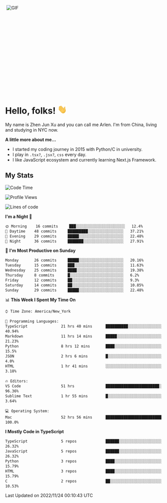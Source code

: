 <img align="right" alt="GIF" src="https://media.giphy.com/media/xUA7bdpLxQhsSQdyog/giphy.gif" width="500" height="320" />

# Hello, folks! <img src="https://raw.githubusercontent.com/arlenxuzj/arlenxuzj/master/assets/wave.gif" width="30px">

My name is Zhen Jun Xu and you can call me Arlen. I'm from China, living and studying in NYC now.

**A little more about me...**

 - I started my coding journey in 2015 with Python/C in university.
 - I play in `.tsx?`, `.jsx?`, `css` every day.
 - I like JavaScript ecosystem and currently learning Next.js Framework.

## My Stats

<!--START_SECTION:waka-->
![Code Time](http://img.shields.io/badge/Code%20Time-2%2C526%20hrs%2012%20mins-blue)

![Profile Views](http://img.shields.io/badge/Profile%20Views-270-blue)

![Lines of code](https://img.shields.io/badge/From%20Hello%20World%20I%27ve%20Written-270%20Thousand%20lines%20of%20code-blue)

**I'm a Night 🦉** 

```text
🌞 Morning    16 commits     ███░░░░░░░░░░░░░░░░░░░░░░   12.4% 
🌆 Daytime    48 commits     █████████░░░░░░░░░░░░░░░░   37.21% 
🌃 Evening    29 commits     █████░░░░░░░░░░░░░░░░░░░░   22.48% 
🌙 Night      36 commits     ███████░░░░░░░░░░░░░░░░░░   27.91%

```
📅 **I'm Most Productive on Sunday** 

```text
Monday       26 commits     █████░░░░░░░░░░░░░░░░░░░░   20.16% 
Tuesday      15 commits     ███░░░░░░░░░░░░░░░░░░░░░░   11.63% 
Wednesday    25 commits     ████░░░░░░░░░░░░░░░░░░░░░   19.38% 
Thursday     8 commits      █░░░░░░░░░░░░░░░░░░░░░░░░   6.2% 
Friday       12 commits     ██░░░░░░░░░░░░░░░░░░░░░░░   9.3% 
Saturday     14 commits     ██░░░░░░░░░░░░░░░░░░░░░░░   10.85% 
Sunday       29 commits     █████░░░░░░░░░░░░░░░░░░░░   22.48%

```


📊 **This Week I Spent My Time On** 

```text
⌚︎ Time Zone: America/New_York

💬 Programming Languages: 
TypeScript               21 hrs 40 mins      ██████████░░░░░░░░░░░░░░░   40.94% 
Markdown                 11 hrs 14 mins      █████░░░░░░░░░░░░░░░░░░░░   21.23% 
Python                   8 hrs 12 mins       ████░░░░░░░░░░░░░░░░░░░░░   15.5% 
JSON                     2 hrs 6 mins        █░░░░░░░░░░░░░░░░░░░░░░░░   4.0% 
HTML                     1 hr 41 mins        ░░░░░░░░░░░░░░░░░░░░░░░░░   3.18%

🔥 Editors: 
VS Code                  51 hrs              ████████████████████████░   96.36% 
Sublime Text             1 hr 55 mins        █░░░░░░░░░░░░░░░░░░░░░░░░   3.64%

💻 Operating System: 
Mac                      52 hrs 56 mins      █████████████████████████   100.0%

```

**I Mostly Code in TypeScript** 

```text
TypeScript               5 repos             ██████░░░░░░░░░░░░░░░░░░░   26.32% 
JavaScript               5 repos             ██████░░░░░░░░░░░░░░░░░░░   26.32% 
Python                   3 repos             ████░░░░░░░░░░░░░░░░░░░░░   15.79% 
HTML                     3 repos             ████░░░░░░░░░░░░░░░░░░░░░   15.79% 
C                        2 repos             ██░░░░░░░░░░░░░░░░░░░░░░░   10.53%

```



 Last Updated on 2022/11/24 00:10:43 UTC
<!--END_SECTION:waka-->
